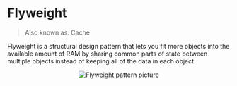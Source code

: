 # Flyweight
> Also known as: Cache

Flyweight is a structural design pattern that lets you fit more objects into the available amount of RAM by sharing common parts of state between multiple objects instead of keeping all of the data in each object.
<p align="center">
  <img src="https://github.com/RetiX1337/university_ruby/assets/32012511/8e274040-8fce-4fd3-8ae1-c396aaa92ccd" alt="Flyweight pattern picture"/>
</p>
